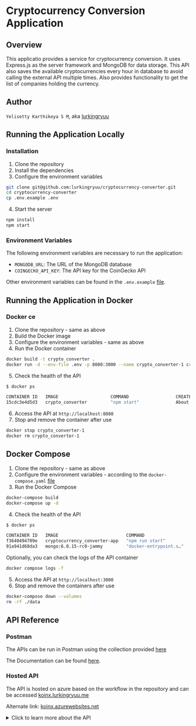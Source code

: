 # Cryptocurrency Conversion Application

## Overview

This applicatio provides a service for cryptocurrency conversion.
It uses Express.js as the server framework and MongoDB for data storage.
This API also saves the available cryptocurrencies every hour in database to avoid calling the external API multiple times.
Also provides functionality to get the list of companies holding the currency.

## Author

`Yelisetty Karthikeya S M`, aka [lurkingryuu](https://github.com/lurkingryuu)

## Running the Application Locally

### Installation

1. Clone the repository
2. Install the dependencies
3. Configure the environment variables

```bash
git clone git@github.com:lurkingryuu/cryptocurrency-converter.git
cd cryptocurrency-converter
cp .env.example .env
```

4. Start the server

```bash
npm install
npm start
```

### Environment Variables

The following environment variables are necessary to run the application:

-   `MONGODB_URL`: The URL of the MongoDB database
-   `COINGECKO_API_KEY`: The API key for the CoinGecko API

Other environment variables can be found in the `.env.example` [file](.env.example).

## Running the Application in Docker

### Docker ce

1. Clone the repository - same as above
2. Build the Docker image
3. Configure the environment variables - same as above
4. Run the Docker container

```bash
docker build -t crypto_converter .
docker run -d --env-file .env -p 8080:3000 --name crypto_converter-1 crypto_converter
```

5. Check the health of the API

```bash
$ docker ps

CONTAINER ID   IMAGE                    COMMAND                  CREATED              STATUS                        PORTS                     NAMES
15cdc3e4d5d3   crypto_converter         "npm start"              About a minute ago   Up About a minute (healthy)   0.0.0.0:8080->3000/tcp    crypto_converter-1
```

6. Access the API at `http://localhost:8080`
7. Stop and remove the container after use

```bash
docker stop crypto_converter-1
docker rm crypto_converter-1
```

## Docker Compose

1. Clone the repository - same as above
2. Configure the environment variables - according to the `docker-compose.yaml` [file](docker-compose.yaml)
3. Run the Docker Compose

```bash
docker-compose build
docker-compose up -d
```

4. Check the health of the API

```bash
$ docker ps

CONTAINER ID   IMAGE                          COMMAND                  CREATED         STATUS                   PORTS                     NAMES
f3640494709e   cryptocurrency_converter-app   "npm run start"          7 minutes ago   Up 7 minutes (healthy)   0.0.0.0:3000->3000/tcp    crypto-converter-app
91a941d68da3   mongo:6.0.15-rc0-jammy         "docker-entrypoint.s…"   7 minutes ago   Up 7 minutes             27017/tcp                 crypto-converter-db
```

Optionally, you can check the logs of the API container

```bash
docker compose logs -f
```

5. Access the API at `http://localhost:3000`
6. Stop and remove the containers after use

```bash
docker-compose down --volumes
rm -rf ./data
```

## API Reference

### Postman

The APIs can be run in Postman using the collection provided [here](https://www.postman.com/lurkingryuu-team/workspace/lurkingryuu-workspace/collection/19693177-7d91ae5d-ebdc-4f31-8fd0-916f86644e15?action=share&creator=19693177)

The Documentation can be found [here](https://documenter.getpostman.com/view/19693177/2sA3Bhfapw).

### Hosted API

The API is hosted on azure based on the workflow in the repository and can be accessed [koinx.lurkingryuu.me](https://koinx.lurkingryuu.me)

Alternate link: [koinx.azurewebsites.net](https://koinx.azurewebsites.net)

<details><summary>Click to learn more about the API</summary>

## Endpoints

### GET /ping

This endpoint is used to check the health of the API.

**Request:**

```http
GET /ping
```

**Response:**

```http
HTTP/1.1 200 OK
Content-Type: application/json

"Pong!"
```

### POST /convert

This endpoint is used to convert a cryptocurrency to another cryptocurrency.

**Request:**

```http
POST /api/convert

{
    "fromCurrency": "bitcoin",
    "toCurrency": "basic-attention-token",
    "date": "12-01-2024"
}
```

**Response:**

```http
HTTP/1.1 200 OK
Content-Type: application/json

176558.73727068843
```

### POST /api/companies-holding

This endpoint is used to get the list of companies holding the currency in descending order based on total holdings.

**Request:**

```http
POST /api/companies-holding

{
    "currency": "bitcoin"
}
```

**Response:**

```http
HTTP/1.1 200 OK
Content-Type: application/json

[
    "MicroStrategy",
    "Tesla",
    ...
]
```

</details>
